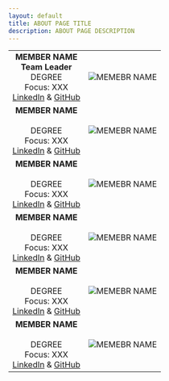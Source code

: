 ```yaml
---
layout: default
title: ABOUT PAGE TITLE
description: ABOUT PAGE DESCRIPTION
---
```


| | |
|:---------------------------------------------------------------------------------------------------------------------------------------------:|:---------------------------------------------------:|
|**MEMBER NAME** <br/> **Team Leader** <br/> DEGREE <br/> Focus: XXX <br/> [LinkedIn](https://linkedIn.com)  & [GitHub](https://github.com) | ![MEMEBR NAME]({{site.baseurl}}/assets/images/cat2.jpeg) |
|**MEMBER NAME** <br/>                 <br/> DEGREE <br/> Focus: XXX <br/> [LinkedIn](https://linkedIn.com)  & [GitHub](https://github.com) | ![MEMEBR NAME]({{site.baseurl}}/assets/css/octocat.png) |
|**MEMBER NAME** <br/>                 <br/> DEGREE <br/> Focus: XXX <br/> [LinkedIn](https://linkedIn.com)  & [GitHub](https://github.com) | ![MEMEBR NAME]({{site.baseurl}}/assets/css/octocat.png) |
|**MEMBER NAME** <br/>                 <br/> DEGREE <br/> Focus: XXX <br/> [LinkedIn](https://linkedIn.com)  & [GitHub](https://github.com) | ![MEMEBR NAME]({{site.baseurl}}/assets/css/octocat.png) |
|**MEMBER NAME** <br/>                 <br/> DEGREE <br/> Focus: XXX <br/> [LinkedIn](https://linkedIn.com)  & [GitHub](https://github.com) | ![MEMEBR NAME]({{site.baseurl}}/assets/css/octocat.png) |
|**MEMBER NAME** <br/>                 <br/> DEGREE <br/> Focus: XXX <br/> [LinkedIn](https://linkedIn.com)  & [GitHub](https://github.com) | ![MEMEBR NAME]({{site.baseurl}}/assets/css/octocat.png) |
